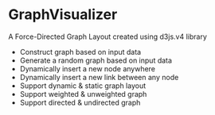 # GraphVisualizer

A Force-Directed Graph Layout created using d3js.v4 library
- Construct graph based on input data
- Generate a random graph based on input data
- Dynamically insert a new node anywhere
- Dynamically insert a new link between any node
- Support dynamic & static graph layout
- Support weighted & unweighted graph
- Support directed & undirected graph
